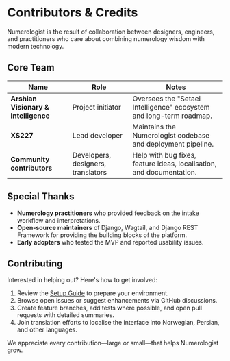 # Contributors & Credits

Numerologist is the result of collaboration between designers, engineers, and practitioners who care about combining numerology wisdom with modern technology.

## Core Team

| Name | Role | Notes |
| --- | --- | --- |
| **Arshian Visionary & Intelligence** | Project initiator | Oversees the "Setaei Intelligence" ecosystem and long-term roadmap. |
| **XS227** | Lead developer | Maintains the Numerologist codebase and deployment pipeline. |
| **Community contributors** | Developers, designers, translators | Help with bug fixes, feature ideas, localisation, and documentation. |

## Special Thanks

- **Numerology practitioners** who provided feedback on the intake workflow and interpretations.
- **Open-source maintainers** of Django, Wagtail, and Django REST Framework for providing the building blocks of the platform.
- **Early adopters** who tested the MVP and reported usability issues.

## Contributing

Interested in helping out? Here's how to get involved:

1. Review the [Setup Guide](Setup_Guide.md) to prepare your environment.
2. Browse open issues or suggest enhancements via GitHub discussions.
3. Create feature branches, add tests where possible, and open pull requests with detailed summaries.
4. Join translation efforts to localise the interface into Norwegian, Persian, and other languages.

We appreciate every contribution—large or small—that helps Numerologist grow.
